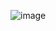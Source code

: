 ![image](https://user-images.githubusercontent.com/16659917/149240405-56fd4cfd-ac19-4477-954f-985dff3f8f60.png)
